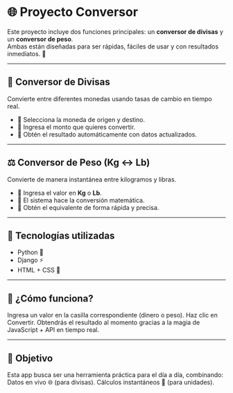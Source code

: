 
# 🌐 Proyecto Conversor

Este proyecto incluye dos funciones principales: un **conversor de divisas** y un **conversor de peso**.  
Ambas están diseñadas para ser rápidas, fáciles de usar y con resultados inmediatos. 🚀

---

## 💱 Conversor de Divisas  
Convierte entre diferentes monedas usando tasas de cambio en tiempo real.  
- 🔹 Selecciona la moneda de origen y destino.  
- 🔹 Ingresa el monto que quieres convertir.  
- 🔹 Obtén el resultado automáticamente con datos actualizados.  

---

## ⚖️ Conversor de Peso (Kg ↔ Lb)  
Convierte de manera instantánea entre kilogramos y libras.  
- 🔹 Ingresa el valor en **Kg** o **Lb**.  
- 🔹 El sistema hace la conversión matemática.  
- 🔹 Obtén el equivalente de forma rápida y precisa.  

---

## 📌 Tecnologías utilizadas  
- Python 🐍  
- Django ⚡  
- HTML + CSS 🎨  

---

## 🚀 ¿Cómo funciona?

Ingresa un valor en la casilla correspondiente (dinero o peso).
Haz clic en Convertir.
Obtendrás el resultado al momento gracias a la magia de JavaScript + API en tiempo real.

---

## 🎯 Objetivo

Esta app busca ser una herramienta práctica para el día a día, combinando:
Datos en vivo 🌐 (para divisas).
Cálculos instantáneos 🔢 (para unidades).
